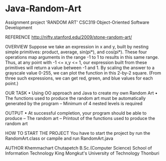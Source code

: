 # Java-Random-Art
Assignment project 'RANDOM ART'
CSC319 Object-Oriented Software Development

REFERENCE
http://nifty.stanford.edu/2009/stone-random-art/

OVERVIEW
Suppose we take an expression in x and y, built by nesting simple primitives: product, average, sin(pi*), and cos(pi*). These four operations map arguments in the range -1 to 1 to results in this same range. Thus, at any point with -1 <= x,y <= 1, our expression built from these primitives will return a value between -1 and 1. By scaling the answer to a grayscale value 0-255, we can plot the function in this 2-by-2 square. (From three such expressions, we can get red, green, and blue values for each point.)

OUR TASK
• Using OO approach and Java to create my own Random Art
• The functions used to produce the random art must be automatically generated by the program
– Minimum of 4 nested levels is required

OUTPUT
• At successful completion, your program should be able to produce
– The random art
– Printout of the functions used to produce the random art

HOW TO START THE PROJECT
You have to start the project by run the RandomArt.class or campile and run RandomArt.java

AUTHOR
Khemmachart Chutapetch
B.Sc.(Computer Science)
School of Information Technology
King Mongkut's University of Technology Thonburi